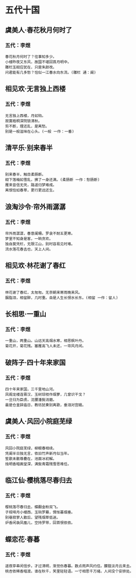 # 五代十国

## 虞美人·春花秋月何时了
### 五代：李煜
```
春花秋月何时了？往事知多少。
小楼昨夜又东风，故国不堪回首月明中。
雕栏玉砌应犹在，只是朱颜改。
问君能有几多愁？恰似一江春水向东流。(雕栏 通：阑)
```

## 相见欢·无言独上西楼
### 五代：李煜
```
无言独上西楼，月如钩。
寂寞梧桐深院锁清秋。
剪不断，理还乱，是离愁。
别是一般滋味在心头。(一般 一作：一番)
```

## 清平乐·别来春半
### 五代：李煜
```
别来春半，触目柔肠断。
砌下落梅如雪乱，拂了一身还满。(柔肠断 一作：愁肠断)
雁来音信无凭，路遥归梦难成。
离恨恰如春草，更行更远还生。
```

## 浪淘沙令·帘外雨潺潺
### 五代：李煜
```
帘外雨潺潺，春意阑珊。罗衾不耐五更寒。
梦里不知身是客，一晌贪欢。
独自莫凭栏，无限江山，别时容易见时难。
流水落花春去也，天上人间。
```

## 相见欢·林花谢了春红
### 五代：李煜
```
林花谢了春红，太匆匆。无奈朝来寒雨晚来风。
胭脂泪，相留醉，几时重。自是人生长恨水长东。(相留 一作：留人)
```

## 长相思·一重山
### 五代：李煜
```
一重山，两重山。山远天高烟水寒，相思枫叶丹。
菊花开，菊花残。塞雁高飞人未还，一帘风月闲。
```

## 破阵子·四十年来家国
### 五代：李煜
```
四十年来家国，三千里地山河。
凤阁龙楼连霄汉，玉树琼枝作烟萝，几曾识干戈？
一旦归为臣虏，沈腰潘鬓消磨。
最是仓皇辞庙日，教坊犹奏别离歌，垂泪对宫娥。
```

## 虞美人·风回小院庭芜绿
### 五代：李煜
```
风回小院庭芜绿，柳眼春相续。
凭阑半日独无言，依旧竹声新月似当年。
笙歌未散尊罍在，池面冰初解。
烛明香暗画堂深，满鬓青霜残雪思难任。
```

## 临江仙·樱桃落尽春归去
### 五代：李煜
```
樱桃落尽春归去，蝶翻金粉双飞。
子规啼月小楼西，玉钩罗幕，惆怅暮烟垂。
别巷寂寥人散后，望残烟草低迷。
炉香闲袅凤凰儿，空持罗带，回首恨依依。
```

## 蝶恋花·春暮
### 五代：李煜
```
遥夜亭皋闲信步。才过清明，渐觉伤春暮。数点雨声风约住。朦胧淡月云来去。
桃杏依稀香暗渡。谁在秋千，笑里轻轻语。一寸相思千万绪。人间没个安排处。
```